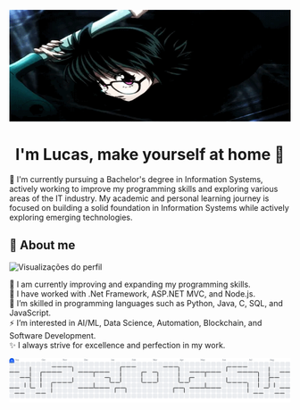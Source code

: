 
<p align="center">
  <img src="number6.gif" alt="Demonstração" width="100%" height="200"/>
</p>

<h1 align="center">I'm Lucas, make yourself at home 🙏</h1>

🌟 I'm currently pursuing a Bachelor's degree in Information Systems, actively working to improve my programming skills and exploring various areas of the IT industry. My academic and personal learning journey is focused on building a solid foundation in Information Systems while actively exploring emerging technologies.

## 💫 About me

<p>
  <img src="https://komarev.com/ghpvc/?username=XrioOkaby6&color=green" alt="Visualizações do perfil" />
</p>

🌱 I am currently improving and expanding my programming skills.  
🔭 I have worked with .Net Framework, ASP.NET MVC, and Node.js.  
💬 I’m skilled in programming languages such as Python, Java, C, SQL, and JavaScript.  
⚡ I’m interested in AI/ML, Data Science, Automation, Blockchain, and Software Development.  
✨ I always strive for excellence and perfection in my work.










<picture> <source media="(prefers-color-scheme: dark)" srcset="https://raw.githubusercontent.com/XrioOkaby6/XrioOkaby6/output/pacman-contribution-graph-dark.svg"> <source media="(prefers-color-scheme: light)" srcset="https://raw.githubusercontent.com/XrioOkaby6/XrioOkaby6/output/pacman-contribution-graph.svg"> <img alt="pacman contribution graph" src="https://raw.githubusercontent.com/XrioOkaby6/XrioOkaby6/output/pacman-contribution-graph.svg"> </picture>
